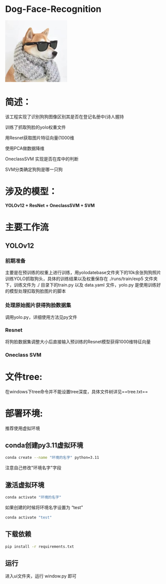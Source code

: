 # Dog-Face-Recognition

<img src="https://raw.githubusercontent.com/GarfieldQAQ/Dog-Face-Recognition/refs/heads/main/ui/doggy.jpg" alt="drawing" width="200"/>

# 简述：
该工程实现了识别狗狗图像区别其是否在登记名册中(诗人握持

训练了抓取狗脸的yolo权重文件

用Resnet获取图片特征向量(1000维

使用PCA做数据降维

OneclassSVM 实现是否在库中的判断

SVM分类确定狗狗是哪一只狗


# 涉及的模型：
**YOLOv12 + ResNet + OneclassSVM + SVM**

# 主要工作流
## YOLOv12
### 前期准备
主要是在预训练的权重上进行训练，用yolodatebase文件夹下的10k余张狗狗照片训练YOLO抓取狗头，具体的训练结果以及权重保存在 ./runs/train/exp5 文件夹下，训练文件为 ./ 目录下的train.py 以及 data.yaml 文件，yolo.py 是使用训练好的模型处理扣取狗脸图片的脚本
### 处理原始图片获得狗脸数据集
调用yolo.py，详细使用方法见py文件
### Resnet
将狗脸数据集调整大小后直接输入预训练的Resnet模型获得1000维特征向量
### Oneclass SVM

# 文件tree:
在windows下tree命令并不能设置tree深度，具体文件树详见==tree.txt==

# 部署环境:
推荐使用虚拟环境
## conda创建py3.11虚拟环境
```bash
conda create --name "环境的名字" python=3.11
```
注意自己修改"环境名字"字段

## 激活虚拟环境
```bash
conda activate "环境的名字"
```
如果创建的时候将环境名字设置为 “test”
```bash
conda activate "test"
```

## 下载依赖
```bash
pip install -r requirements.txt
```

## 运行
进入ui文件夹，运行 window.py 即可
